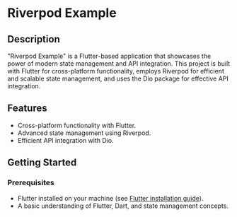 # Riverpod Example

## Description

"Riverpod Example" is a Flutter-based application that showcases the power of modern state management and API integration. This project is built with Flutter for cross-platform functionality, employs Riverpod for efficient and scalable state management, and uses the Dio package for effective API integration.

## Features

- Cross-platform functionality with Flutter.
- Advanced state management using Riverpod.
- Efficient API integration with Dio.

## Getting Started

### Prerequisites

- Flutter installed on your machine (see [Flutter installation guide](https://flutter.dev/docs/get-started/install)).
- A basic understanding of Flutter, Dart, and state management concepts.




